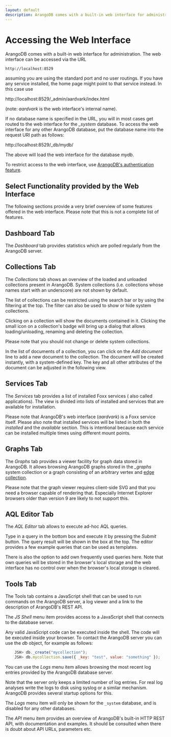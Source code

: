 ```yaml
---
layout: default
description: ArangoDB comes with a built-in web interface for administration
---
```

Accessing the Web Interface
===========================

ArangoDB comes with a built-in web interface for administration. The web 
interface can be accessed via the URL

    http://localhost:8529

assuming you are using the standard port and no user routings. If you
have any service installed, the home page might point to that
service instead. In this case use

  http://localhost:8529/_admin/aardvark/index.html

(note: _aardvark_ is the web interface's internal name).

If no database name is specified in the URL, you will in most cases get
routed to the web interface for the *_system* database. To access the web 
interface for any other ArangoDB database, put the database name into the
request URI path as follows:
  
  http://localhost:8529/_db/mydb/

The above will load the web interface for the database *mydb*.

To restrict access to the web interface, use 
[ArangoDB's authentication feature](general-http.html#authentication).

Select Functionality provided by the Web Interface
--------------------------------------------------

The following sections provide a very brief overview of some features offered
in the web interface. Please note that this is not a complete list of features.

Dashboard Tab
-------------

The *Dashboard* tab provides statistics which are polled regularly from the
ArangoDB server.

Collections Tab
---------------

The *Collections* tab shows an overview of the loaded and unloaded
collections present in ArangoDB. System collections (i.e. collections
whose names start with an underscore) are not shown by default.

The list of collections can be restricted using the search bar or by
using the filtering at the top. The filter can also be used to show or
hide system collections.

Clicking on a collection will show the documents contained in it. 
Clicking the small icon on a collection's badge will bring up a dialog
that allows loading/unloading, renaming and deleting the collection.

Please note that you should not change or delete system collections.

In the list of documents of a collection, you can click on the *Add document*
line to add a new document to the collection. The document will be created
instantly, with a system-defined key. The key and all other attributes of the
document can be adjusted in the following view.

Services Tab
------------

The *Services* tab provides a list of installed Foxx services ( also called applications). The view
is divided into lists of installed and services that are available for
installation.

Please note that ArangoDB's web interface (_aardvark_) is a Foxx service 
itself. Please also note that installed services will be listed in both
the *installed* and the *available* section. This is intentional because each
service can be installed multiple times using different mount points.

Graphs Tab
----------

The *Graphs* tab provides a viewer facility for graph data stored in ArangoDB. It
allows browsing ArangoDB graphs stored in the *_graphs* system collection or a
graph consisting of an arbitrary vertex and [edge collection](glossary.html#edge-collection). 

Please note that the graph viewer requires client-side SVG and that you need a
browser capable of rendering that. Especially Internet Explorer browsers older
than version 9 are likely to not support this. 

AQL Editor Tab
--------------

The *AQL Editor* tab allows to execute ad-hoc AQL queries.

Type in a query in the bottom box and execute it by pressing the *Submit* button.
The query result will be shown in the box at the top.
The editor provides a few example queries that can be used as templates.

There is also the option to add own frequently used queries here. Note that own 
queries will be stored in the browser's local storage and the web interface has
no control over when the browser's local storage is cleared.

Tools Tab
---------

The Tools tab contains a JavaScript shell that can be used to run commands on
the ArangoDB server, a log viewer and a link to the description of ArangoDB's 
REST API.

The *JS Shell* menu item provides access to a JavaScript shell that connects to the
database server.

Any valid JavaScript code can be executed inside the shell. The code will be
executed inside your browser. To contact the ArangoDB server you can use the
*db* object, for example as follows:

```js
    JSH> db._create("mycollection");
    JSH> db.mycollection.save({ _key: "test", value: "something" });
```

You can use the *Logs* menu item allows browsing the most recent log entries provided by the
ArangoDB database server.

Note that the server only keeps a limited number of log entries. For
real log analyses write the logs to disk using syslog or a similar
mechanism. ArangoDB provides several startup options for this.

The *Logs* menu item will only be shown for the `_system` database, and is disabled for
any other databases.

The *API* menu item provides an overview of ArangoDB's built-in HTTP REST API, with
documentation and examples. It should be consulted when there is doubt about API
URLs, parameters etc.
